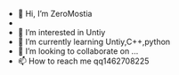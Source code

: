 - 👋 Hi, I’m ZeroMostia
- 
- 👀 I’m interested in Untiy
- 🌱 I’m currently learning Untiy,C++,python
- 💞️ I’m looking to collaborate on ...
- 📫 How to reach me qq1462708225

<!---
UntitledzheS/UntitledzheS is a ✨ special ✨ repository because its `README.md` (this file) appears on your GitHub profile.
You can click the Preview link to take a look at your changes.
--->
